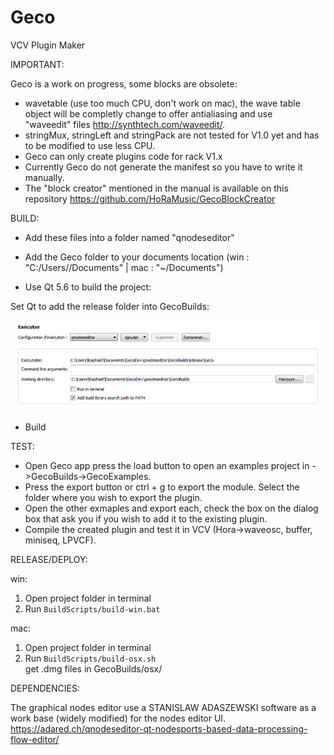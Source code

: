 # Geco
VCV Plugin Maker



IMPORTANT:

Geco is a work on progress, some blocks are obsolete:

- wavetable (use too much CPU, don't work on mac), the wave table object will be completly change to offer antialiasing and use   
  "waveedit" files http://synthtech.com/waveedit/.
- stringMux, stringLeft and stringPack are not tested for V1.0 yet and has to be modified to use less CPU.
- Geco can only create plugins code for rack V1.x
- Currently Geco do not generate the manifest so you have to write it manually.
- The "block creator" mentioned in the manual is available on this repository https://github.com/HoRaMusic/GecoBlockCreator



BUILD:

- Add these files into a folder named "qnodeseditor"

- Add the Geco folder to your documents location (win : "C:/Users/<USER>/Documents" | mac : "~/Documents")

- Use Qt 5.6 to build the project:

Set Qt to add the release folder into GecoBuilds:

![alt text](https://github.com/HoRaMusic/Geco/blob/master/QtRunSetting.png)

- Build


TEST:

- Open Geco app press the load button to open an examples project in ->GecoBuilds->GecoExamples.
- Press the export button or ctrl + g to export the module. Select the folder where you wish to export the plugin.
- Open the other exmaples and export each, check the box on the dialog box that ask you if you wish to add it to the existing plugin.
- Compile the created plugin and test it in VCV (Hora->waveosc, buffer, miniseq, LPVCF).

RELEASE/DEPLOY:

 win:
 1. Open project folder in terminal  
 2. Run ```BuildScripts/build-win.bat```  

 mac:  
 1. Open project folder in terminal  
 2. Run ```BuildScripts/build-osx.sh```  
 get .dmg files in GecoBuilds/osx/  


DEPENDENCIES:

 The graphical nodes editor use a STANISLAW ADASZEWSKI software as a work base (widely modified) for the nodes editor UI.  
 https://adared.ch/qnodeseditor-qt-nodesports-based-data-processing-flow-editor/
